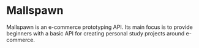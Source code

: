 # Mallspawn

Mallspawn is an e-commerce prototyping API. Its main focus is to provide beginners with a basic API for creating personal study projects around e-commerce.